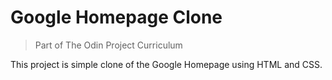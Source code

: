 # Google Homepage Clone

> Part of The Odin Project Curriculum

This project is simple clone of the Google Homepage using HTML and CSS.